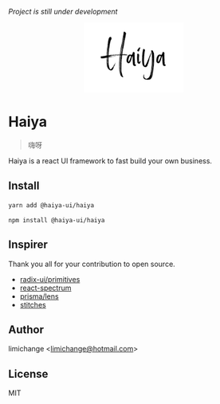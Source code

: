 _Project is still under development_

<p align="center">
  <img width="200" src="https://raw.githubusercontent.com/haiya-ui/haiya-ui/master/assets/logo.png" alt="Haiya logo">
</p>

# Haiya

> 嗨呀

Haiya is a react UI framework to fast build your own business.

## Install

```
yarn add @haiya-ui/haiya
```

```
npm install @haiya-ui/haiya
```

## Inspirer

Thank you all for your contribution to open source.

- [radix-ui/primitives](https://github.com/radix-ui/primitives)
- [react-spectrum](https://react-spectrum.adobe.com/)
- [prisma/lens](https://github.com/prisma/lens)
- [stitches](https://stitches.dev)

## Author

limichange <<limichange@hotmail.com>>

## License

MIT
